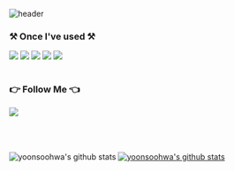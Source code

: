 ![header](https://capsule-render.vercel.app/api?type=waving&color=6B89F5&text=Welcome%20to%20Soohwa's%20GitHub%20😊&animation=twinkling&fontColor=eeeeee&fontSize=35&fontAlignY=40&fontAlign=66&height=250)



### ⚒️ Once I've used ⚒️
<div>
  <img src="https://img.shields.io/badge/JavaScript-F7DF1E?style=flat-square&logo=JavaScript&logoColor=white">
  <img src="https://img.shields.io/badge/HTML5-E34F26?style=flat-square&logo=HTML5&logoColor=white">
  <img src="https://img.shields.io/badge/CSS3-1572B6?style=flat-square&logo=CSS3&logoColor=white">
  <img src="https://img.shields.io/badge/React-61DAFB?style=flat-square&logo=React&logoColor=white">
  <img src="https://img.shields.io/badge/TypeScript-3178C6?style=flat-square&logo=TypeScript&logoColor=white">
</div>

<br>

### 👉 Follow Me 👈
<div>
  <a href="mailto:Blue.yoonsh01@gmail.com"><img src="https://img.shields.io/badge/Gmail-EA4335?style=flat-square&logo=Gmail&logoColor=white"></a>
<!--   <a href="https://soohwadev.tistory.com/"><img src="https://img.shields.io/badge/Devlog-000000?style=flat-square&logo=Tistory&logoColor=white"></a> -->
</div>

<br>
<br>
<br>

![yoonsoohwa's github stats](https://github-readme-stats.vercel.app/api?username=yoonsoohwa&show_icons=true)
[![yoonsoohwa's github stats](https://github-readme-stats.vercel.app/api/top-langs/?username=yoonsoohwa&show_icons=true&hide_border=true&title_color=004386&icon_color=004386&layout=compact)](https://github.com/yoonsoohwa)
